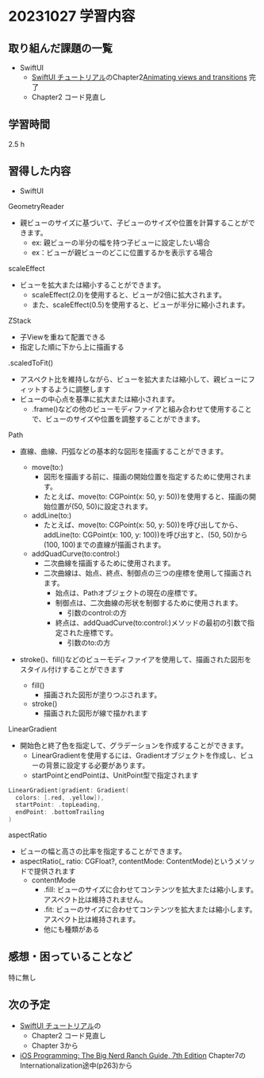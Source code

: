 # 20231027 学習内容

## 取り組んだ課題の一覧

- SwiftUI
  - [SwiftUI チュートリアル](https://developer.apple.com/tutorials/swiftui#swiftui-essentials)のChapter2[Animating views and transitions](https://developer.apple.com/tutorials/swiftui/animating-views-and-transitions) 完了
  - Chapter2 コード見直し

## 学習時間

2.5 h

## 習得した内容

- SwiftUI

GeometryReader

- 親ビューのサイズに基づいて、子ビューのサイズや位置を計算することができます。
  - ex: 親ビューの半分の幅を持つ子ビューに設定したい場合
  - ex：ビューが親ビューのどこに位置するかを表示する場合

scaleEffect

- ビューを拡大または縮小することができます。
  - scaleEffect(2.0)を使用すると、ビューが2倍に拡大されます。
  - また、scaleEffect(0.5)を使用すると、ビューが半分に縮小されます。

ZStack

- 子Viewを重ねて配置できる
- 指定した順に下から上に描画する

.scaledToFit()

- アスペクト比を維持しながら、ビューを拡大または縮小して、親ビューにフィットするように調整します
- ビューの中心点を基準に拡大または縮小されます。
  - .frame()などの他のビューモディファイアと組み合わせて使用することで、ビューのサイズや位置を調整することができます。

Path

- 直線、曲線、円弧などの基本的な図形を描画することができます。
  - move(to:)
    - 図形を描画する前に、描画の開始位置を指定するために使用されます。
    - たとえば、move(to: CGPoint(x: 50, y: 50))を使用すると、描画の開始位置が(50, 50)に設定されます。
  - addLine(to:)
    - たとえば、move(to: CGPoint(x: 50, y: 50))を呼び出してから、addLine(to: CGPoint(x: 100, y: 100))を呼び出すと、(50, 50)から(100, 100)までの直線が描画されます。
  - addQuadCurve(to:control:)
    - 二次曲線を描画するために使用されます。
    - 二次曲線は、始点、終点、制御点の三つの座標を使用して描画されます。
      - 始点は、Pathオブジェクトの現在の座標です。
      - 制御点は、二次曲線の形状を制御するために使用されます。
        - 引数のcontrol:の方
      - 終点は、addQuadCurve(to:control:)メソッドの最初の引数で指定された座標です。 
        - 引数のto:の方

- stroke()、fill()などのビューモディファイアを使用して、描画された図形をスタイル付けすることができます
  - fill()
    - 描画された図形が塗りつぶされます。
  - stroke()
    - 描画された図形が線で描かれます

LinearGradient

- 開始色と終了色を指定して、グラデーションを作成することができます。
  - LinearGradientを使用するには、Gradientオブジェクトを作成し、ビューの背景に設定する必要があります。
  - startPointとendPointは、UnitPoint型で指定されます

```swift
LinearGradient(gradient: Gradient(
  colors: [.red, .yellow]), 
  startPoint: .topLeading, 
  endPoint: .bottomTrailing
)
```

aspectRatio

- ビューの幅と高さの比率を指定することができます。
- aspectRatio(_ ratio: CGFloat?, contentMode: ContentMode)というメソッドで提供されます
  - contentMode
    - .fill: ビューのサイズに合わせてコンテンツを拡大または縮小します。アスペクト比は維持されません。
    - .fit: ビューのサイズに合わせてコンテンツを拡大または縮小します。アスペクト比は維持されます。
    - 他にも種類がある


## 感想・困っていることなど

特に無し

## 次の予定

- [SwiftUI チュートリアル](https://developer.apple.com/tutorials/swiftui#swiftui-essentials)の
  - Chapter2 コード見直し
  - Chapter 3から
- [iOS Programming: The Big Nerd Ranch Guide, 7th Edition](https://www.informit.com/store/ios-programming-the-big-nerd-ranch-guide-9780135264027) Chapter7のInternationalization途中(p263)から
